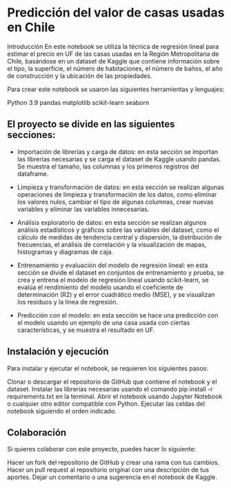 # Predicción del valor de casas usadas en Chile
Introducción
En este notebook se utiliza la técnica de regresión lineal para estimar el precio en UF de las casas usadas en la Región Metropolitana de Chile, basándose en un dataset de Kaggle que contiene información sobre el tipo, la superficie, el número de habitaciones, el número de baños, el año de construcción y la ubicación de las propiedades.

Para crear este notebook se usaron las siguientes herramientas y lenguajes:

Python 3.9
pandas
matplotlib
scikit-learn
seaborn

## El proyecto se divide en las siguientes secciones: ##

- Importación de librerías y carga de datos: en esta sección se importan las librerías necesarias y se carga el dataset de Kaggle usando pandas. Se muestra el tamaño, las columnas y los primeros registros del dataframe.

- Limpieza y transformación de datos: en esta sección se realizan algunas operaciones de limpieza y transformación de los datos, como eliminar los valores nulos, cambiar el tipo de algunas columnas, crear nuevas variables y eliminar las variables innecesarias.

- Análisis exploratorio de datos: en esta sección se realizan algunos análisis estadísticos y gráficos sobre las variables del dataset, como el cálculo de medidas de tendencia central y dispersión, la distribución de frecuencias, el análisis de correlación y la visualización de mapas, histogramas y diagramas de caja.

- Entrenamiento y evaluación del modelo de regresión lineal: en esta sección se divide el dataset en conjuntos de entrenamiento y prueba, se crea y entrena el modelo de regresión lineal usando scikit-learn, se evalúa el rendimiento del modelo usando el coeficiente de determinación (R2) y el error cuadrático medio (MSE), y se visualizan los residuos y la línea de regresión.

- Predicción con el modelo: en esta sección se hace una predicción con el modelo usando un ejemplo de una casa usada con ciertas características, y se muestra el resultado en UF.

## Instalación y ejecución ##
Para instalar y ejecutar el notebook, se requieren los siguientes pasos:

Clonar o descargar el repositorio de GitHub que contiene el notebook y el dataset.
Instalar las librerías necesarias usando el comando pip install -r requirements.txt en la terminal.
Abrir el notebook usando Jupyter Notebook o cualquier otro editor compatible con Python.
Ejecutar las celdas del notebook siguiendo el orden indicado.

## Colaboración ##
Si quieres colaborar con este proyecto, puedes hacer lo siguiente:

Hacer un fork del repositorio de GitHub y crear una rama con tus cambios.
Hacer un pull request al repositorio original con una descripción de tus aportes.
Dejar un comentario o una sugerencia en el notebook de Kaggle.
